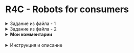 # R4C - Robots for consumers

<details>
  <summary>Задание из файла - 1</summary>
  R4C - Robots for consumers
  Небольшая предыстория.
Давным-давно, в далёкой-далёкой галактике, была компания производящая различных 
роботов. 

Каждый робот(**Robot**) имел определенную модель выраженную двух-символьной 
последовательностью(например R2). Одновременно с этим, модель имела различные 
версии(например D2). Напоминает популярный телефон различных моделей(11,12,13...) и его версии
(X,XS,Pro...). Вне компании роботов чаще всего называли по серийному номеру, объединяя модель и версию(например R2-D2).

Также у компании были покупатели(**Customer**) которые периодически заказывали того или иного робота. 

Когда роботов не было в наличии - заказы покупателей(**Order**) попадали в список ожидания.

Что делает данный код?
Это заготовка для сервиса, который ведет учет произведенных роботов,а также 
выполняет некие операции связанные с этим процессом.

Сервис нацелен на удовлетворение потребностей трёх категорий пользователей:
- Технические специалисты компании. Они будут присылать информацию
- Менеджмент компании. Они будут запрашивать информацию
- Клиенты. Им будут отправляться информация

 Как с этим работать?
- Создать для этого проекта репозиторий на GitHub
- Открыть данный проект в редакторе/среде разработки которую вы используете
- Ознакомиться с задачами в файле tasks.md
- Написать понятный и поддерживаемый код для каждой задачи 
- Сделать по 1 отдельному PR с решением для каждой задачи
- Прислать ссылку на своё решение
</details>

<details>
  <summary>Задание из файла - 2</summary>
Task 1. От технического специалиста компании.
Создать API-endpoint, принимающий и обрабатывающий информацию в формате JSON. 
В результате web-запроса на этот endpoint, в базе данных появляется запись 
отражающая информацию о произведенном на заводе роботе. 

_**Примечание от старшего технического специалиста**_: 
Дополнительно предусмотреть валидацию входных данных, на соответствие существующим в системе моделям.
Пример входных данных:
{"model":"R2","version":"D2","created":"2022-12-31 23:59:59"}<br />
{"model":"13","version":"XS","created":"2023-01-01 00:00:00"}<br />
{"model":"X5","version":"LT","created":"2023-01-01 00:00:01"}<br />

Task 2. От директора компании
**User Story**: Я как директор хочу иметь возможность скачать по прямой ссылке Excel-файл со сводкой по суммарным показателям производства роботов за последнюю неделю. 
_**Примечание от менеджера**_. Файл должен включать в себя несколько страниц, на каждой из которых представлена информация об одной модели, но с детализацией по версии. 
Схематично для случая с моделью "R2":<br />
|Модель|Версия|Количество за неделю|<br />
|  R2  |  D2  |       32           |<br />
|  R2  |  A1  |       41           |<br />
|  R2  |  С8  |       99           |<br />
Task 3. От клиента компании.
**Job story**: Если я оставляю заказ на робота, и его нет в наличии, я готов подождать до момента появления робота. После чего, пожалуйста пришлите мне письмо.
_**Примечание от менеджера**_: Письмо должно быть следующего формата
Добрый день!
Недавно вы интересовались нашим роботом модели X, версии Y. 
Этот робот теперь в наличии. Если вам подходит этот вариант - пожалуйста, свяжитесь с нами
где Х и Y это соответственно модель и версия робота.

_**Примечание от старшего технического специалиста**_: 
Постарайтесь не переопределять встроенные методы модели. 
Также стремитесь не смешивать контексты обработки данных и бизнес-логику. 
Рекомендуется использовать механизм сигналов предусмотренный в фреймворке.
</details>

<details>
  <summary><b>Мои комментарии</b></summary>
- валидация данных на входе реализована с помощью инструмента django forms.<br />  
- несмотря на рекомендацию - не менять модели, был сделан малюююсенький апгрейд  - к order был добавлен атрибут informed, для исключения двойного информирования клиента. <br />   
- там, где запрос на создание - требуется метод POST, где запрос данных - GET <br />
- задание не сверхсложное, но сразу было непонятно, куда расставлять вьюхи, поэтому руководствовался правилом - вью поближе к модели <br />
- при формировании недельного отчета для менеджера, данные из БД получены за 1 запрос, для лучшей оптимизации
- пулреквесты выполнены по папкам (как будто по таскам))<br />
- вместо send_mail выполнена заглушка из принтов <br />
- было отмечено не применять DRF<br />
- для ознакомления, самое удобное развернуть докер-контейнер (скрипты прилагаются) и запускать батники из папки bats!
</details>

  <br />

  <details>
  <summary>Инструкция и описание</summary>
# В результате проделанной работы, реализован сервис бэка компании, производящей роботов.<br />
Менеджер имеет возможность получать статистику о робатах произведенных за прошлую неделю.<br />
Клиенты могут оставлять заказы, в случае отсутствия в наличии робота, в сервисе будет установлена автоматическая напоминалка, <br /> и в случае производства востребованного робота, клиенту будет отправлен email с приглашением в офис.

# Команды работы с сервисом:
- Создание новой записи о роботе:
```cmd
  curl "http://127.0.0.1:8000/api/v1/robots/new" --header "Content-Type: application/json" --data "{\"model\":\"O2\",\"version\":\"K2\",\"created\":\"2023-10-03 23:59:59\"}"
```
- Создание записи о новом клиенте:
```cmd
curl "http://127.0.0.1:8000/api/v1/customers/add" --header "Content-Type: application/json" --data-raw "{\"email\":\"IlonMask7@tesla.com\"}"}
```

- Создание записи о новом заказе:
```cmd
curl "http://127.0.0.1:8000/api/v1/orders/add" --header "Content-Type: application/json" --data-raw "{\"customer\":\"5\", \"robot_serial\": \"O2-K2\"}
```

- Получение отчета о готовых роботах за неделю по прямой ссылке:
```cmd
http://127.0.0.1:8000/api/v1/robots/report
```

# Также, можно импортировать файл robots.postman_collection.json в программу postman, и использовать готовые запросы
# Кроме того, для удобства, после клонирования репозитория, можно выполнить команду docker-compose up, и запустить готовый сервис
# А еще, в папке bats! есть батники с набором команд, для быстрого старта работы с сервисом

</details>





